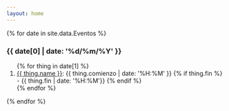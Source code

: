```yaml
---
layout: home
---
```



{% for date in site.data.Eventos %}
<section class='date' data-date='{{ date[0] | date: "%Y-%m-%d" }}'>

<h3> {{ date[0] | date: '%d/%m/%Y' }} </h3>

<ol>
  {% for thing in date[1] %}
    <li> <a href='{{thing.url}}' target=_blank>{{ thing.name }}</a>: {{ thing.comienzo | date: '%H:%M' }}
      {% if thing.fin  %}
        - {{ thing.fin | date: '%H:%M'}} 
      {% endif %}
    </li>
  {% endfor %}
</ol>
</section>
{% endfor %}


<script>
 var list=document.getElementsByClassName("date")
 let today=new Date();
 today.setHours(0,0,0,0)
 for (let item of list) {
     item.className += " " + ((new Date(item.dataset.date) >= today) ? "future" : "past")
 }
</script>
<style>
 .past {
  opacity: 30%
 }
</style>
